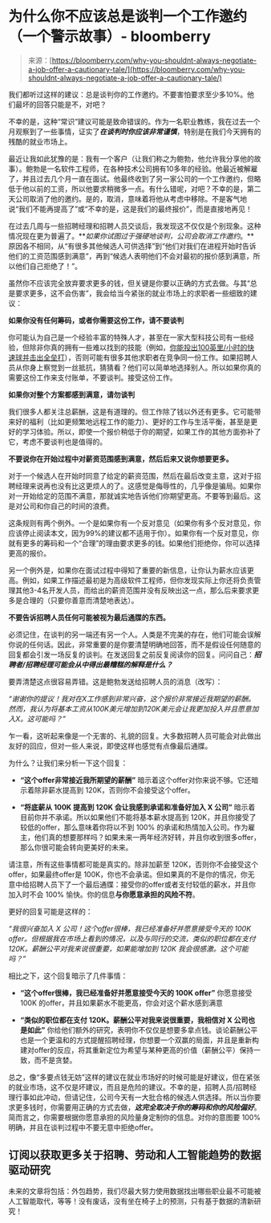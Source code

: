 <!--yml

类别：未分类

日期：2024-05-27 15:03:52

-->

# 为什么你不应该总是谈判一个工作邀约（一个警示故事）- bloomberry

> 来源：[https://bloomberry.com/why-you-shouldnt-always-negotiate-a-job-offer-a-cautionary-tale/](https://bloomberry.com/why-you-shouldnt-always-negotiate-a-job-offer-a-cautionary-tale/)

我们都听过这样的建议：总是谈判你的工作邀约。不要害怕要求至少多10%。他们最坏的回答只能是不，对吧？

不幸的是，这种“常识”建议可能是致命错误的。作为一名职业教练，我在过去一个月观察到了一些事情，证实了***在谈判时你应该非常谨慎***，特别是在我们今天拥有的残酷的就业市场上。

最近让我如此犹豫的是：我有一个客户（让我们称之为鲍勃，他允许我分享他的故事）。鲍勃是一名软件工程师，在各种技术公司拥有10多年的经验。他最近被解雇了，并且过去几个月一直在面试。他最终收到了另一家公司的一个工作邀约，但略低于他以前的工资，所以他要求稍微多一点。有什么错呢，对吧？不幸的是，第二天公司取消了他的邀约。是的，取消，意味着将他从考虑中移除。不是客气地说“我们不能再提高了”或“不幸的是，这是我们的最终报价”，而是直接地再见！

在过去几周与一些招聘经理和招聘人员交谈后，我发现这不仅仅是个别现象。这种情况现在更为普遍了。***如果你试图过于强硬地谈判，公司会取消工作邀约*。**原因各不相同，从“有很多其他候选人可供选择”到“他们对我们在进程开始时告诉他们的工资范围感到满意”，再到“候选人表明他们不会对最初的报价感到满意，所以他们自己拒绝了！”。

虽然你不应该完全放弃要求更多的钱，但关键是你要以正确的方式去做。与其“总是要求更多，这不会伤害”，我会给当今紧张的就业市场上的求职者一些细致的建议：

**如果你没有任何筹码，或者你需要这份工作，请不要谈判**

你可能认为自己是一个经验丰富的特殊人才，甚至在一家大型科技公司有一些经验，但除非你真的拥有一些难以找到的技能（例如，[你能投出100英里/小时的快速球并击出全垒打](https://en.m.wikipedia.org/wiki/Shohei_Ohtani)），否则可能有很多其他求职者在竞争同一份工作。如果招聘人员从你身上察觉到一丝抵抗，猜猜看？他们可以简单地选择别人。所以如果你真的需要这份工作来支付账单，不要谈判。接受这份工作。

**如果你对整个方案都感到满意，请勿谈判**

我们很多人都关注总薪酬，这是有道理的。但工作除了钱以外还有更多。它可能带来好的福利（比如更频繁地远程工作的能力）、更好的工作与生活平衡，甚至是更好的学习体验。所以，即使一个报价稍低于你的期望，如果工作的其他方面弥补了它，考虑不要谈判也是值得的。

**不要说你在开始过程中对薪资范围感到满意，然后后来又说你想要更多。**

对于一个候选人在开始时同意了给定的薪资范围，然后在最后改变主意，这对于招聘经理来说再也没有比这更烦人的了。这感觉是侮辱性的，几乎像是骗局。如果你对一开始给定的范围不满意，那就诚实地告诉他们你期望更高。不要等到最后。这是对公司和你自己的时间的浪费。

这条规则有两个例外。一个是如果你有一个反对意见（如果你有多个反对意见，你应该停止阅读本文，因为99%的建议都不适用于你）。如果你有一个反对意见，你就有更多的筹码和一个“合理”的理由要求更多的钱。如果他们拒绝你，你可以选择更高的报价。

另一个例外是，如果你在面试过程中得知了重要的新信息，让你认为薪水应该更高。例如，如果工作描述最初是为高级软件工程师，但你发现实际上你还将负责管理其他3-4名开发人员，而给出的薪资范围并没有反映出这一点，那么后来要求更多是合理的（只要你善意而清楚地表达）。

**不要告诉招聘人员任何可能被视为最后通牒的东西。**

必须记住，在谈判的另一端还有另一个人。人类是不完美的存在，他们可能会误解你说的任何话。因此，非常重要的是你要清楚明确地回答，而不是假设任何随意的回复都会引发一场反复的谈判。在发送回复之前反复阅读你的回复。问问自己：***招聘者/招聘经理可能会从中得出最糟糕的解释是什么？***

要弄清楚这点很容易弄错。这是鲍勃发送给招聘人员的消息（改写）：

*“谢谢你的提议！我对在X工作感到非常兴奋，这个报价非常接近我期望的薪酬。然而，我认为将基本工资从100K美元增加到120K美元会让我更加投入并且愿意加入X。这可能吗？”*

乍一看，这听起来像是一个无害的、礼貌的回复。大多数招聘人员可能会对此做出友好的回应，但对一些人来说，即使这样也感觉有点像最后通牒。

为什么？让我们来分析一下这个回复：

+   **“这个offer非常接近我所期望的薪酬”** 暗示着这个offer对你来说不够。它还暗示着除非薪水提高到 120K，否则你不会接受这个offer。

+   **“将底薪从 100K 提高到 120K 会让我感到承诺和准备好加入 X 公司”** 暗示着目前你并不承诺。所以如果他们不能将基本薪水提高到 120K，并且你接受了较低的offer，那么意味着你将以不到 100% 的承诺和热情加入公司。作为雇主，他们真的想要那样吗？如果未来一两年经济好转，并且你收到很多offer，那么你很可能会转向更美好的未来。

请注意，所有这些事情都可能是真实的。除非加薪至 120K，否则你不会接受这个offer，如果最终offer是 100K，你也不会承诺。但如果真的不是你的情况，你无意中给招聘人员下了一个最后通牒：接受你的offer或者支付较低的薪水，并且你加入时不会 100% 愉快。你的信息**与你愿意承担的风险不符**。

更好的回复可能是这样的：

*“我很兴奋加入 X 公司！这个offer很棒，我已经准备好并愿意接受今天的 100K offer。但根据我在市场上看到的情况，以及与同行的交流，类似的职位都在支付 120K。薪酬公平对我来说很重要，如果能增加到 120K 我会很感激。这个可能吗？”*

相比之下，这个回复暗示了几件事情：

+   **“这个offer很棒，我已经准备好并愿意接受今天的 100K offer”** 你愿意接受 100K 的offer，并且如果薪水不能更高，你会对这个薪水感到满意

+   **“类似的职位都在支付 120K。薪酬公平对我来说很重要，我相信对 X 公司也是如此”** 你给他们额外的研究，表明你不仅仅是想要多拿点钱。谈论薪酬公平也是一个更温和的方式提醒招聘经理，你想要一个双赢的局面，并且是重新构建对offer的反应，将其重新定位为希望与某种更高的价值（薪酬公平）保持一致，而不是贪婪。

总之，像“多要点钱无妨”这样的建议在就业市场好的时候可能是好建议，但在紧张的就业市场，这不仅是坏建议，而且是危险的建议。不幸的是，招聘人员/招聘经理行事如此冲动，但请记住，公司今天有一大批合格的候选人供选择。所以当你要求更多钱时，你需要用正确的方式去做，***这完全取决于你的筹码和你的风险偏好***。简而言之，你需要根据你愿意承担的风险量身定制你的信息。对你的意图要 100% 明确，并且在谈判过程中不要无意中拒绝offer。

## 订阅以获取更多关于招聘、劳动和人工智能趋势的数据驱动研究

未来的文章将包括：外包趋势，我们尽最大努力使用数据找出哪些职业最不可能被人工智能取代，等等！没有废话，没有坐在椅子上的预测，只有基于数据的清新研究！
